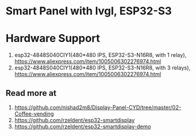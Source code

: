 # Smart Panel with lvgl, ESP32-S3

# Hardware Support
1. esp32-4848S040CIY1(480*480 IPS, ESP32-S3-N16R8, with 1 relay), https://www.aliexpress.com/item/1005006302276974.html
2. esp32-4848S040CIY1(480*480 IPS, ESP32-S3-N16R8, with 3 relays), https://www.aliexpress.com/item/1005006302276974.html

## Read more at
1. https://github.com/nishad2m8/Display-Panel-CYD/tree/master/02-Coffee-vending
2. https://github.com/rzeldent/esp32-smartdisplay
3. https://github.com/rzeldent/esp32-smartdisplay-demo
